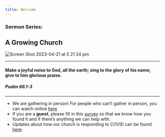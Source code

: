 ```yaml
---
title: Welcome
---
```


### Sermon Series:
## A Growing Church 

![Screen Shot 2023-04-21 at 5 21 24 pm](https://user-images.githubusercontent.com/119166299/233568707-543eacc2-1ff0-4126-84e1-b5ca51776130.png)

---
#### Make a joyful noise to God, all the earth; sing to the glory of his name; give to him glorious praise.

##### Psalm 66.1-3 
---
- We are gathering in person! For people who can’t gather in person, you can watch online [here](https://stgeorgeshurstville.org.au/sunday-english-online)
- If you are a **guest**, please fill in this [survey](https://tinyurl.com/SGHACsurvey) so that we know how you found it and if there’s anything we can help with.
- Updates about how our church is responding to COVID can be found [here](https://stgeorgeshurstville.org.au/covid-update). 
